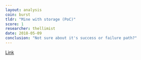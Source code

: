 ```yaml
---
layout: analysis
coin: burst
tldr: "Mine with storage (PoC)"
score: 1
researcher: thellimist
date: 2018-05-09
conclusion: "Not sure about it's success or failure path?"
---
```


[Link](https://github.com/breakpoint-labs/public/blob/master/coins/BurstCoin.md)
